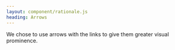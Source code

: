```yaml
---
layout: component/rationale.js
heading: Arrows
---
```


We chose to use arrows with the links to give them greater visual prominence.

